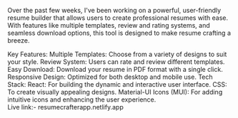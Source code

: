 Over the past few weeks, I've been working on a powerful, user-friendly resume builder that allows users to create professional resumes with ease. With features like multiple templates, review and rating systems, and seamless download options, this tool is designed to make resume crafting a breeze.

Key Features:
Multiple Templates: Choose from a variety of designs to suit your style.
Review System: Users can rate and review different templates.
Easy Download: Download your resume in PDF format with a single click.
Responsive Design: Optimized for both desktop and mobile use.
Tech Stack:
React: For building the dynamic and interactive user interface.
CSS: To create visually appealing designs.
Material-UI Icons (MUI): For adding intuitive icons and enhancing the user experience.<br/>
Live link:- resumecrafterapp.netlify.app
